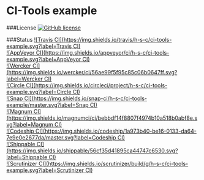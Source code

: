 # CI-Tools example

###License
[![GitHub license](https://img.shields.io/github/license/h-s-c/ci-tools-example.svg)](http://unlicense.org/)

###Status
[![Travis CI](https://img.shields.io/travis/h-s-c/ci-tools-example.svg?label=Travis CI)](https://travis-ci.org/h-s-c/ci-tools-example)  
[![AppVeyor CI](https://img.shields.io/appveyor/ci/h-s-c/ci-tools-example.svg?label=AppVeyor CI)](https://ci.appveyor.com/project/h-s-c/ci-tools-example)  
[![Wercker CI](https://img.shields.io/wercker/ci/56ae99f5f95c85c06b0647ff.svg?label=Wercker CI)](https://app.wercker.com/project/bykey/a66602fbf8c8e1c3b187ed6924b545ee)  
[![Circle CI](https://img.shields.io/circleci/project/h-s-c/ci-tools-example.svg?label=Circle CI)](https://circleci.com/gh/h-s-c/ci-tools-example)  
[![Snap CI](https://img.shields.io/snap-ci/h-s-c/ci-tools-example/master.svg?label=Snap CI)](https://snap-ci.com/h-s-c/ci-tools-example/branch/master)  
[![Magnum CI](https://img.shields.io/magnumci/ci/bebbdf14f8807f4974b10a518b0abf8e.svg?label=Magnum CI)](https://magnum-ci.com/public/7b149ac1a7a5926259de/builds)  
[![Codeship CI](https://img.shields.io/codeship/1a973b40-be16-0133-da64-7e9e0e2677da/master.svg?label=Codeship CI)](https://codeship.com/projects/136806)  
[![Shippable CI](https://img.shields.io/shippable/56cf35d41895ca44747c6530.svg?label=Shippable CI)](https://app.shippable.com/projects/56cf35d41895ca44747c6530)  
[![Scrutinizer CI](https://img.shields.io/scrutinizer/build/g/h-s-c/ci-tools-example.svg?label=Scrutinizer CI)](https://scrutinizer-ci.com/g/h-s-c/ci-tools-example)